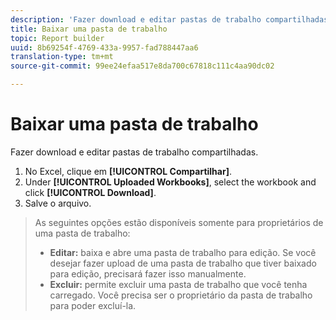 ```yaml
---
description: 'Fazer download e editar pastas de trabalho compartilhadas. '
title: Baixar uma pasta de trabalho
topic: Report builder
uuid: 8b69254f-4769-433a-9957-fad788447aa6
translation-type: tm+mt
source-git-commit: 99ee24efaa517e8da700c67818c111c4aa90dc02

---
```



# Baixar uma pasta de trabalho

Fazer download e editar pastas de trabalho compartilhadas. 

1. No Excel, clique em **[!UICONTROL Compartilhar]**.
1. Under **[!UICONTROL Uploaded Workbooks]**, select the workbook and click **[!UICONTROL Download]**.
1. Salve o arquivo.
>As seguintes opções estão disponíveis somente para proprietários de uma pasta de trabalho:
>
>* **Editar:** baixa e abre uma pasta de trabalho para edição. Se você desejar fazer upload de uma pasta de trabalho que tiver baixado para edição, precisará fazer isso manualmente.
>* **Excluir:** permite excluir uma pasta de trabalho que você tenha carregado. Você precisa ser o proprietário da pasta de trabalho para poder excluí-la.
>


